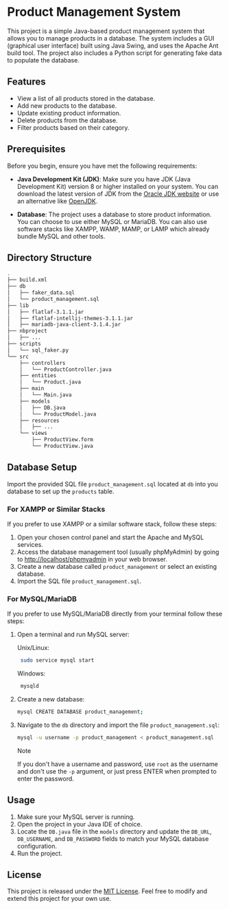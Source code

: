 # Product Management System

This project is a simple Java-based product management system that allows you to manage products in a database. The system includes a GUI (graphical user interface) built using Java Swing, and uses the Apache Ant build tool. The project also includes a Python script for generating fake data to populate the database.

## Features

- View a list of all products stored in the database.
- Add new products to the database.
- Update existing product information.
- Delete products from the database.
- Filter products based on their category.

## Prerequisites

Before you begin, ensure you have met the following requirements:

- **Java Development Kit (JDK)**: Make sure you have JDK (Java Development Kit) version 8 or higher installed on your system. You can download the latest version of JDK from the [Oracle JDK website](https://www.oracle.com/java/technologies/downloads/) or use an alternative like [OpenJDK](https://adoptopenjdk.net/).

- **Database**: The project uses a database to store product information. You can choose to use either MySQL or MariaDB. You can also use software stacks like XAMPP, WAMP, MAMP, or LAMP which already bundle MySQL and other tools.

## Directory Structure

```bash
.
├── build.xml
├── db
│   ├── faker_data.sql
│   └── product_management.sql
├── lib
│   ├── flatlaf-3.1.1.jar
│   ├── flatlaf-intellij-themes-3.1.1.jar
│   ├── mariadb-java-client-3.1.4.jar
├── nbproject
│   ├── ...
├── scripts
│   └── sql_faker.py
└── src
    ├── controllers
    │   └── ProductController.java
    ├── entities
    │   └── Product.java
    ├── main
    │   └── Main.java
    ├── models
    │   ├── DB.java
    │   └── ProductModel.java
    ├── resources
    │   ├── ...
    └── views
        ├── ProductView.form
        └── ProductView.java
```

## Database Setup

Import the provided SQL file `product_management.sql` located at `db` into you database to set up the `products` table.

### For XAMPP or Similar Stacks

If you prefer to use XAMPP or a similar software stack, follow these steps:

1. Open your chosen control panel and start the Apache and MySQL services.
2. Access the database management tool (usually phpMyAdmin) by going to [http://localhost/phpmyadmin](http://localhost/phpmyadmin) in your web browser.
3. Create a new database called `product_management` or select an existing database.
4. Import the SQL file `product_management.sql`.

### For MySQL/MariaDB

If you prefer to use MySQL/MariaDB directly from your terminal follow these steps:

1. Open a terminal and run MySQL server:

   Unix/Linux:

   ```bash
    sudo service mysql start
   ```

   Windows:

   ```bash
    mysqld
   ```

2. Create a new database:

   ```bash
   mysql CREATE DATABASE product_management;
   ```

3. Navigate to the `db` directory and import the file `product_management.sql`:

   ```bash
   mysql -u username -p product_management < product_management.sql
   ```

   > [!NOTE]
   > If you don't have a username and password, use `root` as the username and don't use the `-p` argument, or just press ENTER when prompted to enter the password.

## Usage

1. Make sure your MySQL server is running.
2. Open the project in your Java IDE of choice.
3. Locate the `DB.java` file in the `models` directory and update the `DB_URL`, `DB_USERNAME`, and `DB_PASSWORD` fields to match your MySQL database configuration.
4. Run the project.

## License

This project is released under the [MIT License](/LICENSE). Feel free to modify and extend this project for your own use.
